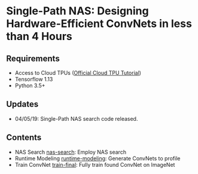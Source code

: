 # Single-Path NAS: Designing Hardware-Efficient ConvNets in less than 4 Hours

## Requirements
* Access to Cloud TPUs ([Official Cloud TPU Tutorial](https://cloud.google.com/tpu/docs/tutorials/mnasnet))
* Tensorflow 1.13
* Python 3.5+

## Updates
* 04/05/19: Single-Path NAS search code released.

## Contents

* NAS Search [nas-search](/nas-search/): Employ NAS search 
* Runtime Modeling [runtime-modeling](/runtime-modeling/): Generate ConvNets to profile
* Train ConvNet [train-final](/train-final/): Fully train found ConvNet on ImageNet


